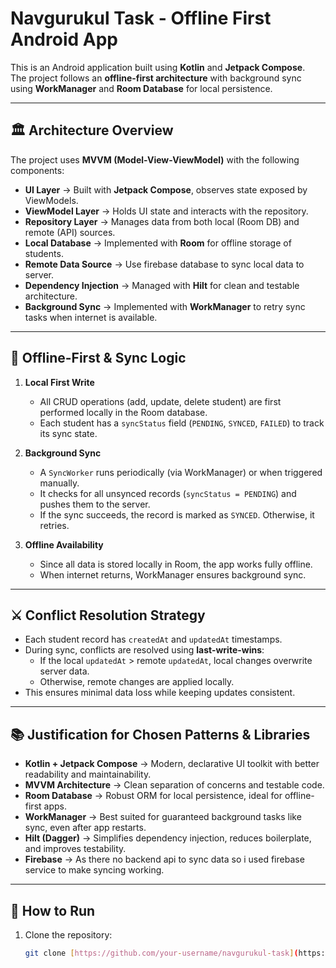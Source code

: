 # Navgurukul Task - Offline First Android App

This is an Android application built using **Kotlin** and **Jetpack Compose**.  
The project follows an **offline-first architecture** with background sync using **WorkManager** and **Room Database** for local persistence.  

---

## 🏛️ Architecture Overview

The project uses **MVVM (Model-View-ViewModel)** with the following components:

- **UI Layer** → Built with **Jetpack Compose**, observes state exposed by ViewModels.
- **ViewModel Layer** → Holds UI state and interacts with the repository.
- **Repository Layer** → Manages data from both local (Room DB) and remote (API) sources.
- **Local Database** → Implemented with **Room** for offline storage of students.
- **Remote Data Source** → Use firebase database to sync local data to server.
- **Dependency Injection** → Managed with **Hilt** for clean and testable architecture.
- **Background Sync** → Implemented with **WorkManager** to retry sync tasks when internet is available.

---

## 📶 Offline-First & Sync Logic

1. **Local First Write**  
   - All CRUD operations (add, update, delete student) are first performed locally in the Room database.
   - Each student has a `syncStatus` field (`PENDING`, `SYNCED`, `FAILED`) to track its sync state.

2. **Background Sync**  
   - A `SyncWorker` runs periodically (via WorkManager) or when triggered manually.  
   - It checks for all unsynced records (`syncStatus = PENDING`) and pushes them to the server.  
   - If the sync succeeds, the record is marked as `SYNCED`. Otherwise, it retries.

3. **Offline Availability**  
   - Since all data is stored locally in Room, the app works fully offline.  
   - When internet returns, WorkManager ensures background sync.

---

## ⚔️ Conflict Resolution Strategy

- Each student record has `createdAt` and `updatedAt` timestamps.  
- During sync, conflicts are resolved using **last-write-wins**:
  - If the local `updatedAt` > remote `updatedAt`, local changes overwrite server data.  
  - Otherwise, remote changes are applied locally.  
- This ensures minimal data loss while keeping updates consistent.

---

## 📚 Justification for Chosen Patterns & Libraries

- **Kotlin + Jetpack Compose** → Modern, declarative UI toolkit with better readability and maintainability.  
- **MVVM Architecture** → Clean separation of concerns and testable code.  
- **Room Database** → Robust ORM for local persistence, ideal for offline-first apps.  
- **WorkManager** → Best suited for guaranteed background tasks like sync, even after app restarts.  
- **Hilt (Dagger)** → Simplifies dependency injection, reduces boilerplate, and improves testability.  
- **Firebase** → As there no backend api to sync data so i used firebase service to make syncing working.

---

## 🚀 How to Run

1. Clone the repository:
   ```bash
   git clone [https://github.com/your-username/navgurukul-task](https://github.com/Udaytech1/NavgurukulTask/).git
